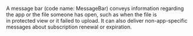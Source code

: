 A message bar (code name: MessageBar) conveys information regarding the app or the file someone has open, such as when the file is in protected view or it failed to upload. It can also deliver non-app-specific messages about subscription renewal or expiration. 

